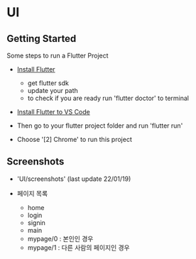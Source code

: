 # UI

## Getting Started

Some steps to run a Flutter Project

- [Install Flutter](https://docs.flutter.dev/get-started/install)
    - get flutter sdk
    - update your path
    - to check if you are ready run 'flutter doctor' to terminal

- [Install Flutter to VS Code](https://docs.flutter.dev/get-started/editor?tab=vscode)

- Then go to your flutter project folder and run 'flutter run'

- Choose '[2] Chrome' to run this project

## Screenshots

- 'UI/screenshots' (last update 22/01/19)

- 페이지 목록
    - home
    - login
    - signin
    - main
    - mypage/0 : 본인인 경우
    - mypage/1 : 다른 사람의 페이지인 경우
